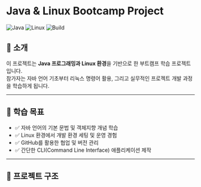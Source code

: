 # Java & Linux Bootcamp Project

![Java](https://img.shields.io/badge/Java-17-orange?logo=java)
![Linux](https://img.shields.io/badge/Linux-Ubuntu-green?logo=linux)
![Build](https://img.shields.io/badge/build-passing-brightgreen)

## 📖 소개
이 프로젝트는 **Java 프로그래밍과 Linux 환경**을 기반으로 한 부트캠프 학습 프로젝트입니다.  
참가자는 자바 언어 기초부터 리눅스 명령어 활용, 그리고 실무적인 프로젝트 개발 과정을 학습하게 됩니다.

---

## 🎯 학습 목표
- ✅ 자바 언어의 기본 문법 및 객체지향 개념 학습
- ✅ Linux 환경에서 개발 환경 세팅 및 운영 경험
- ✅ GitHub를 활용한 협업 및 버전 관리
- ✅ 간단한 CLI(Command Line Interface) 애플리케이션 제작

---

## 📂 프로젝트 구조
